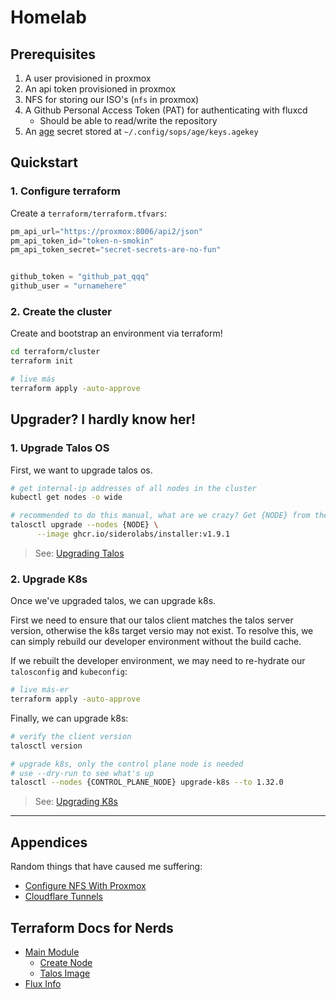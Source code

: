 # Homelab

## Prerequisites
1. A user provisioned in proxmox
2. An api token provisioned in proxmox
3. NFS for storing our ISO's (`nfs` in proxmox)
4. A Github Personal Access Token (PAT) for authenticating with fluxcd
    - Should be able to read/write the repository
5. An [age](./kubernetes/README.md#creating-secrets) secret stored at `~/.config/sops/age/keys.agekey`

## Quickstart
### 1. Configure terraform
Create a `terraform/terraform.tfvars`:
```tf
pm_api_url="https://proxmox:8006/api2/json"
pm_api_token_id="token-n-smokin"
pm_api_token_secret="secret-secrets-are-no-fun"


github_token = "github_pat_qqq"
github_user = "urnamehere"
```

### 2. Create the cluster
Create and bootstrap an environment via terraform!
```sh
cd terraform/cluster
terraform init

# live más
terraform apply -auto-approve
```

## Upgrader? I hardly know her!
### 1. Upgrade Talos OS
First, we want to upgrade talos os.
```sh
# get internal-ip addresses of all nodes in the cluster
kubectl get nodes -o wide

# recommended to do this manual, what are we crazy? Get {NODE} from the above list, boss
talosctl upgrade --nodes {NODE} \
      --image ghcr.io/siderolabs/installer:v1.9.1
```
> See: [Upgrading Talos](https://www.talos.dev/latest/talos-guides/upgrading-talos/) 

### 2. Upgrade K8s
Once we've upgraded talos, we can upgrade k8s. 

First we need to ensure that our talos client matches the talos server version, otherwise the 
k8s target versio may not exist. To resolve this, we can simply rebuild our developer environment 
without the build cache.

If we rebuilt the developer environment, we may need to re-hydrate our `talosconfig` and `kubeconfig`:
```sh
# live más-er
terraform apply -auto-approve
```

Finally, we can upgrade k8s:

```sh
# verify the client version
talosctl version

# upgrade k8s, only the control plane node is needed
# use --dry-run to see what's up
talosctl --nodes {CONTROL_PLANE_NODE} upgrade-k8s --to 1.32.0
```
> See: [Upgrading K8s](https://www.talos.dev/v1.9/kubernetes-guides/upgrading-kubernetes/)

---
## Appendices
Random things that have caused me suffering:
- [Configure NFS With Proxmox](./runbooks/configure_nfs_with_proxmox.md)
- [Cloudflare Tunnels](./runbooks/cloudflare_tunnels.md)

## Terraform Docs for Nerds
- [Main Module](./terraform/README.md)
    - [Create Node](./terraform/modules/node/README.md)
    - [Talos Image](./terraform/modules/talos/README.md)
- [Flux Info](./kubernetes/README.md)
